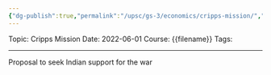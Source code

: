 ```yaml
---
{"dg-publish":true,"permalink":"/upsc/gs-3/economics/cripps-mission/","dgHomeLink":true,"dgPassFrontmatter":false}
---
```


Topic: Cripps Mission
Date: 2022-06-01
Course: {{filename}}
Tags: 

---



Proposal to seek Indian support for the war
